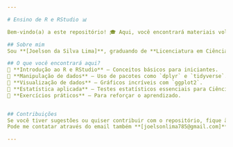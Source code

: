 ```yaml
---

# Ensino de R e RStudio 📊  

Bem-vindo(a) a este repositório! 🎓 Aqui, você encontrará materiais voltados para o ensino de **R e RStudio**, com foco em estudantes de graduação que desejam aprender a linguagem e suas aplicações em análises de dados.  

## Sobre mim  
Sou **[Joelson da Silva Lima]**, graduando de **Licenciatura em Ciências Biológicas** pela **Universidade Federal Rural de Pernambuco (UFRPE)**. Minha experiência com R começou durante minha atuação como monitor da disciplina **Princípios Numéricos em Biologia**, voltada para estudantes de Licenciatura em Ciências Biológicas. Desde então, venho explorando a linguagem para análises estatísticas e visualização de dados aplicadas à Biologia.  

## O que você encontrará aqui?  
📌 **Introdução ao R e RStudio** – Conceitos básicos para iniciantes.  
📌 **Manipulação de dados** – Uso de pacotes como `dplyr` e `tidyverse`.  
📌 **Visualização de dados** – Gráficos incríveis com `ggplot2`.  
📌 **Estatística aplicada** – Testes estatísticos essenciais para Ciências Biológicas.  
📌 **Exercícios práticos** – Para reforçar o aprendizado.  


## Contribuições  
Se você tiver sugestões ou quiser contribuir com o repositório, fique à vontade para abrir uma *issue* ou enviar um *pull request*. Vamos aprender juntos! 🚀
Pode me contatar através do email também **[joelsonlima785@gmail.com]**

---  
```

